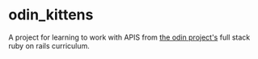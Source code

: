 # odin_kittens

A project for learning to work with APIS from [the odin project's](https://www.theodinproject.com/dashboard) full stack ruby on rails curriculum.
